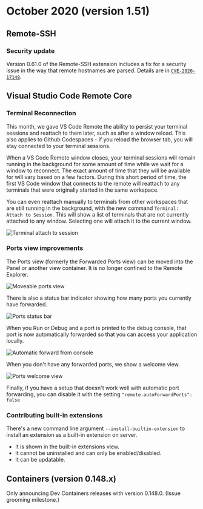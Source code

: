 # October 2020 (version 1.51)

## Remote-SSH

### Security update

Version 0.61.0 of the Remote-SSH extension includes a fix for a security issue in the way that remote hostnames are parsed. Details are in [`CVE-2020-17148`](https://msrc.microsoft.com/update-guide/vulnerability/CVE-2020-17148).

## Visual Studio Code Remote Core

### Terminal Reconnection

This month, we gave VS Code Remote the ability to persist your terminal sessions and reattach to them later, such as after a window reload. This also applies to Github Codespaces - if you reload the browser tab, you will stay connected to your terminal sessions.

When a VS Code Remote window closes, your terminal sessions will remain running in the background for some amount of time while we wait for a window to reconnect. The exact amount of time that they will be available for will vary based on a few factors. During this short period of time, the first VS Code window that connects to the remote will reattach to any terminals that were originally started in the same workspace.

You can even reattach manually to terminals from other workspaces that are still running in the background, with the new command `Terminal: Attach to Session`. This will show a list of terminals that are not currently attached to any window. Selecting one will attach it to the current window.

![`Terminal attach to session`](images/1_51/terminal-attach.gif)

### Ports view improvements

The Ports view (formerly the Forwarded Ports view) can be moved into the Panel or another view container. It is no longer confined to the Remote Explorer.

![`Moveable ports view`](images/1_51/moveable-ports-view.gif)

There is also a status bar indicator showing how many ports you currently have forwarded.

![`Ports status bar`](images/1_51/ports-statusbar.png)

When you Run or Debug and a port is printed to the debug console, that port is now automatically forwarded so that you can access your application locally.

![`Automatic forward from console`](images/1_51/auto-forward-console.gif)

When you don't have any forwarded ports, we show a welcome view.

![`Ports welcome view`](images/1_51/ports-welcome-view.png)

Finally, if you have a setup that doesn't work well with automatic port forwarding, you can disable it with the setting `"remote.autoForwardPorts": false`

### Contributing built-in extensions

There's a new command line argument `--install-builtin-extension` to install an extension as a built-in extension on server.

* It is shown in the built-in extensions view.
* It cannot be uninstalled and can only be enabled/disabled.
* It can be updatable.

## Containers (version 0.148.x)

Only announcing Dev Containers releases with version 0.148.0. (Issue grooming milestone.)
